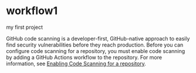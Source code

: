  # workflow1
  my first project

GitHub code scanning is a developer-first, GitHub-native approach to easily find security vulnerabilities before they reach production. Before you can configure code scanning for a repository, you must enable code scanning by adding a GitHub Actions workflow to the repository. For more information, see [Enabling Code Scanning for a repository](/github/finding-security-vulnerabilities-and-errors-in-your-code/enabling-code-scanning-for-a-repository).
 
